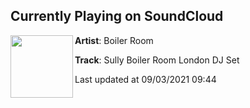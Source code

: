 ## Currently Playing on SoundCloud

[<img align="left" width="100" src="https://i1.sndcdn.com/avatars-dg8DTxkybhLjzjo7-yyV0Og-t500x500.jpg">](https://soundcloud.com/platform/sully-boiler-room-mix)

**Artist**: Boiler Room 

**Track**: Sully Boiler Room London DJ Set

Last updated at 09/03/2021 09:44
